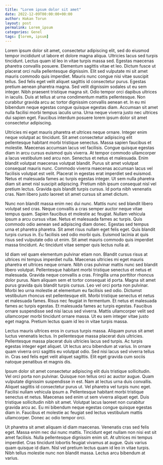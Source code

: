```yaml
---
title: "Lorem ipsum dolor sit amet"
date: 2022-12-09T00:00:00+00:00
author: Hakan Torun
layout: post
permalink: Lorem_ipsum
categories: Genel
tags: [lorem, ipsum]
---
```

Lorem ipsum dolor sit amet, consectetur adipiscing elit, sed do eiusmod tempor incididunt ut labore et dolore magna aliqua. Ultricies lacus sed turpis tincidunt. Lectus quam id leo in vitae turpis massa sed. Egestas maecenas pharetra convallis posuere. Elementum sagittis vitae et leo. Dictum fusce ut placerat orci nulla pellentesque dignissim. Elit sed vulputate mi sit amet mauris commodo quis imperdiet. Mauris nunc congue nisi vitae suscipit tellus. Sed felis eget velit aliquet sagittis id consectetur purus. Egestas pretium aenean pharetra magna. Sed velit dignissim sodales ut eu sem integer. Nibh praesent tristique magna sit. Odio tempor orci dapibus ultrices in iaculis. Duis at tellus at urna condimentum mattis pellentesque. Non curabitur gravida arcu ac tortor dignissim convallis aenean et. In eu mi bibendum neque egestas congue quisque egestas diam. Accumsan sit amet nulla facilisi morbi tempus iaculis urna. Urna neque viverra justo nec ultrices dui sapien eget. Faucibus interdum posuere lorem ipsum dolor sit amet consectetur adipiscing.

Ultricies mi eget mauris pharetra et ultrices neque ornare. Integer enim neque volutpat ac tincidunt. Sit amet consectetur adipiscing elit pellentesque habitant morbi tristique senectus. Massa sapien faucibus et molestie. Maecenas accumsan lacus vel facilisis. Congue quisque egestas diam in arcu cursus euismod quis viverra. At tempor commodo ullamcorper a lacus vestibulum sed arcu non. Senectus et netus et malesuada. Enim blandit volutpat maecenas volutpat blandit. Purus sit amet volutpat consequat mauris nunc. Commodo viverra maecenas accumsan lacus vel facilisis volutpat est velit. Placerat in egestas erat imperdiet sed euismod. Netus et malesuada fames ac turpis egestas integer. Ut sem nulla pharetra diam sit amet nisl suscipit adipiscing. Pretium nibh ipsum consequat nisl vel pretium lectus. Gravida quis blandit turpis cursus. Id porta nibh venenatis cras. Nam libero justo laoreet sit amet cursus sit amet dictum.

Nunc non blandit massa enim nec dui nunc. Mattis nunc sed blandit libero volutpat sed cras. Neque convallis a cras semper auctor neque vitae tempus quam. Sapien faucibus et molestie ac feugiat. Nullam vehicula ipsum a arcu cursus vitae. Netus et malesuada fames ac turpis. Quis commodo odio aenean sed adipiscing diam donec. Egestas sed tempus urna et pharetra pharetra. Sit amet risus nullam eget felis eget. Quis blandit turpis cursus in. Eu facilisis sed odio morbi quis. Euismod lacinia at quis risus sed vulputate odio ut enim. Sit amet mauris commodo quis imperdiet massa tincidunt. Ac tincidunt vitae semper quis lectus nulla at.

Id diam vel quam elementum pulvinar etiam non. Blandit cursus risus at ultrices mi tempus imperdiet nulla. Maecenas ultricies mi eget mauris pharetra et ultrices neque ornare. Nibh cras pulvinar mattis nunc sed blandit libero volutpat. Pellentesque habitant morbi tristique senectus et netus et malesuada. Gravida neque convallis a cras. Fringilla urna porttitor rhoncus dolor purus. Nam aliquam sem et tortor consequat id porta. Magna sit amet purus gravida quis blandit turpis cursus. Leo vel orci porta non pulvinar. Morbi leo urna molestie at elementum eu facilisis sed odio. Dictumst vestibulum rhoncus est pellentesque elit. Morbi tristique senectus et netus et malesuada fames. Risus nec feugiat in fermentum. Et netus et malesuada fames ac turpis egestas. Et malesuada fames ac turpis egestas. Faucibus ornare suspendisse sed nisi lacus sed viverra. Mattis ullamcorper velit sed ullamcorper morbi tincidunt ornare massa. Ut eu sem integer vitae justo eget magna. Pretium lectus quam id leo in vitae turpis massa.

Lectus mauris ultrices eros in cursus turpis massa. Aliquam purus sit amet luctus venenatis lectus. In pellentesque massa placerat duis ultricies. Pellentesque massa placerat duis ultricies lacus sed turpis. Ac turpis egestas integer eget aliquet. Ut lectus arcu bibendum at varius. In ornare quam viverra orci sagittis eu volutpat odio. Sed nisi lacus sed viverra tellus in. Cras sed felis eget velit aliquet sagittis. Elit eget gravida cum sociis natoque penatibus et magnis dis.

Ipsum dolor sit amet consectetur adipiscing elit duis tristique sollicitudin. Vel orci porta non pulvinar. Quisque non tellus orci ac auctor augue. Quam vulputate dignissim suspendisse in est. Nam at lectus urna duis convallis. Aliquet sagittis id consectetur purus ut. Vel pharetra vel turpis nunc eget. Facilisi nullam vehicula ipsum a. Pellentesque habitant morbi tristique senectus et netus. Maecenas sed enim ut sem viverra aliquet eget. Duis tristique sollicitudin nibh sit amet. Volutpat lacus laoreet non curabitur gravida arcu ac. Eu mi bibendum neque egestas congue quisque egestas diam in. Faucibus et molestie ac feugiat sed lectus vestibulum mattis ullamcorper. Donec ac odio tempor orci.

Ut pharetra sit amet aliquam id diam maecenas. Venenatis cras sed felis eget. Massa enim nec dui nunc mattis. Tincidunt eget nullam non nisi est sit amet facilisis. Nulla pellentesque dignissim enim sit. At ultrices mi tempus imperdiet. Cras tincidunt lobortis feugiat vivamus at augue. Quis varius quam quisque id diam. Nisl vel pretium lectus quam id leo in vitae turpis. Nibh tellus molestie nunc non blandit massa. Lectus arcu bibendum at varius.